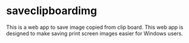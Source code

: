 # saveclipboardimg
This is a web app to save image copied from clip board. 
This web app is designed to make saving print screen images easier for Windows users.

